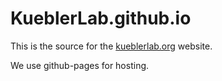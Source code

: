 # KueblerLab.github.io

This is the source for the [kueblerlab.org](kueblerlab.org) website.

We use github-pages for hosting.



